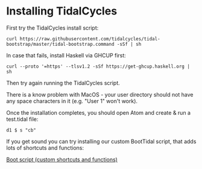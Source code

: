 # Installing TidalCycles

First try the TidalCycles install script:

`curl https://raw.githubusercontent.com/tidalcycles/tidal-bootstrap/master/tidal-bootstrap.command -sSf | sh`

In case that fails, install Haskell via GHCUP first:

`curl --proto '=https' --tlsv1.2 -sSf https://get-ghcup.haskell.org | sh`

Then try again running the TidalCycles script.

There is a know problem with MacOS - your user directory should not have any space characters in it (e.g. "User 1" won't work).

Once the installation completes, you should open Atom and create & run a test.tidal file:

`d1 $ s "cb"`

If you get sound you can try installing our custom BootTidal script, that adds lots of shortcuts and functions:

[Boot script (custom shortcuts and functions)](BootTidal)
